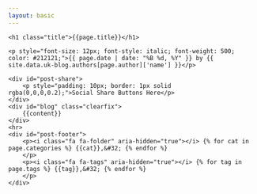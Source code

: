 ```yaml
---
layout: basic
---
```

<link href="https://fonts.googleapis.com/css?family=Open+Sans+Condensed:300,700" rel="stylesheet">
<link rel="stylesheet" href="https://www.newtek.com/css/layouts/press-release.css">
<link rel="stylesheet" href="https://www.newtek.com/css/layouts/post.css">

<style>
    #post-banner {
        background-image: url({{page.featured-img}});
    }
</style>

<div id="post-banner">
    <a href="{{page.image.feature}}" class="venobox" title="{{page.title}}" data-gall="gallery"></a>
</div>
<div id="press-release">



    <h1 class="title">{{page.title}}</h1>

    <p style="font-size: 12px; font-style: italic; font-weight: 500; color: #212121;">{{ page.date | date: "%B %d, %Y" }} by {{ site.data.uk-blog.authors[page.author]['name'] }}</p>

    <div id="post-share">
        <p style="padding: 10px; border: 1px solid rgba(0,0,0,0.2);">Social Share Buttons Here</p>
    </div>
    <div id="blog" class="clearfix">
        {{content}}
    </div>
    <hr>
    <div id="post-footer">
        <p><i class="fa fa-folder" aria-hidden="true"></i> {% for cat in page.categories %} {{cat}},&#32; {% endfor %}
        </p>
        <p><i class="fa fa-tags" aria-hidden="true"></i> {% for tag in page.tags %} {{tag}},&#32; {% endfor %}
        </p>
    </div>
</div>

